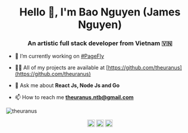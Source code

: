 <h1 align="center">Hello 👋, I'm Bao Nguyen (James Nguyen)</h1>
<h3 align="center">An artistic full stack developer from Vietnam 🇻🇳</h3>

- 🔭 I’m currently working on [#PageFly](https://pagefly.io/)

- 👨‍💻 All of my projects are available at [https://github.com/theuranus](https://github.com/theuranus)

- 💬 Ask me about **React Js, Node Js and Go**

- 📫 How to reach me **theuranus.ntb@gmail.com**

<p align="left"><img src="https://github-readme-stats.vercel.app/api?username=theuranus&show_icons=true" alt="theuranus" /></p>

<p align="center">
<a href="https://linkedin.com/in/bao-nguyen-thai" target="blank"><img align="center" src="https://cdn.jsdelivr.net/npm/simple-icons@3.0.1/icons/linkedin.svg" alt="bao-nguyen-thai" height="20" width="20" /></a>
<a href="https://fb.com/the.uranuss" target="blank"><img align="center" src="https://cdn.jsdelivr.net/npm/simple-icons@3.0.1/icons/facebook.svg" alt="the.uranuss" height="20" width="20" /></a>
<a href="https://instagram.com/_the_uranus.s_" target="blank"><img align="center" src="https://cdn.jsdelivr.net/npm/simple-icons@3.0.1/icons/instagram.svg" alt="_the_uranus.s_" height="20" width="20" /></a>
</p>
